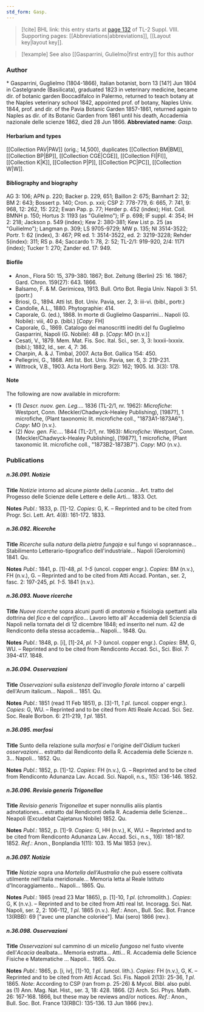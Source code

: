 ```yaml
---
std_form: Gasp.
---
```


> [!cite] BHL link: this entry starts at [page 132](https://www.biodiversitylibrary.org/page/33258610) of TL-2 Suppl. VIII.
> Supporting pages: [[Abbreviations|abbreviations]], [[Layout key|layout key]].

> [!example] See also [[Gasparrini, Gulielmo|first entry]] for this author

### Author

\* Gasparrini, Guglielmo (1804-1866), Italian botanist, born 13 \[14?\] Jun 1804 in Castelgrande (Basilicata), graduated 1823 in veterinary medicine, became dir. of botanic garden Boccadifalco in Palermo, returned to teach botany at the Naples veterinary school 1842, appointed prof. of botany, Naples Univ. 1844, prof. and dir. of the Pavia Botanic Garden 1857-1861, returned again to Naples as dir. of its Botanic Garden from 1861 until his death, Accademia nazionale delle scienze 1862, died 28 Jun 1866. 
**Abbreviated name**: *Gasp.*

#### Herbarium and types

[[Collection PAV|PAV]] (orig.; 14,500), duplicates [[Collection BM|BM]], [[Collection BP|BP]], [[Collection CGE|CGE]], [[Collection FI|FI]], [[Collection K|K]], [[Collection P|P]], [[Collection PC|PC]], [[Collection W|W]].

#### Bibliography and biography

AG 3: 106; APN p. 220; Backer p. 229, 651; Baillon 2: 675; Barnhart 2: 32; BM 2: 643; Bossert p. 140; Cron. p. xxii; CSP 2: 778-779, 6: 665, 7: 741, 9: 968, 12: 262, 15: 222; Ewan Pap. p. 77; Herder p. 452 (index); Hist. Coll. BMNH p. 150; Hortus 3: 1193 (as "Gulielmo"); IF p. 698; IF suppl. 4: 354; IH 2: 218; Jackson p. 549 (index); Kew 2: 380-381; Kew List p. 25 (as "Guilielmo"); Langman p. 309; LS 9705-9729; MW p. 135; NI 3514-3522; Portr. 1: 62 (index), 3: 467; PR ed. 1: 3514-3522, ed. 2: 3219-3228; Rehder 5(index): 311; RS p. 84; Saccardo 1: 78, 2: 52; TL-2/1: 919-920, 2/4: 1171 (index); Tucker 1: 270; Zander ed. 17: 949.

#### Biofile

- Anon., Flora 50: 15, 379-380. 1867; Bot. Zeitung (Berlin) 25: 16. 1867; Gard. Chron. 159(27): 643. 1866.
- Balsamo, F. & M. Gerimicea, 1913. Bull. Orto Bot. Regia Univ. Napoli 3: 51. (portr.)
- Briosi, G., 1894. Atti Ist. Bot. Univ. Pavia, ser. 2, 3: iii-vi. (bibl., portr.)
- Candolle, A.L., 1880. Phytographie: 414.
- Caporale, G. (ed.), 1868. In morte di Guglielmo Gasparrini... Napoli (G. Nobile): viii, 40 p. (bibl.) \[*Copy*: FH\]
- Caporale, G., 1869. Catalogo dei manoscritti inediti del fu Guglielmo Gasparrini, Napoli (G. Nobile): 48 p. \[*Copy*: MO (n.v.)\]
- Cesati, V., 1879. Mem. Mat. Fis. Soc. Ital. Sci., ser. 3, 3: lxxxii-lxxxix. (bibl.); 1882, Id., ser. 4, 7: 36.
- Charpin, A. & J. Timbal, 2007. Acta Bot. Gallica 154: 450.
- Pellegrini, G., 1868. Atti Ist. Bot. Univ. Pavia, ser. 6, 3: 219-231.
- Wittrock, V.B., 1903. Acta Horti Berg. 3(2): 162; 1905. Id. 3(3): 178.

#### Note

The following are now available in microform:
- (1) *Descr. nuov. gen. Leg.*... 1836 (TL-2/1, nr. 1962):
*Microfiche*: Westport, Conn. (Meckler/Chadwyck-Healey Publishing), \[1987?\], 1 microfiche, (Plant taxonomic lit. microfiche coll., "1873A1-1873A6"). *Copy*: MO (n.v.).
- (2) *Nov. gen. Fic.*... 1844 (TL-2/1, nr. 1963):
*Microfiche*: Westport, Conn. (Meckler/Chadwyck-Healey Publishing), \[1987?\], 1 microfiche, (Plant taxonomic lit. microfiche coll., "1873B2-1873B7"). *Copy*: MO (n.v.).

### Publications

##### n.36.091. Notizie

**Title**
*Notizie* intorno ad alcune *piante* della *Lucania*... Art. tratto del Progesso delle Scienze delle Lettere e delle Arti... 1833. Oct.

**Notes**
*Publ*.: 1833, p. \[1\]-12. *Copies*: G, K. – Reprinted and to be cited from Progr. Sci. Lett. Art. 4(8): 161-172. 1833.

##### n.36.092. Ricerche

**Title**
*Ricerche* sulla *natura* della *pietra fungaja* e sul fungo vi soprannasce... Stabilimento Letterario-tipografico dell'industriale... Napoli (Gerolomini) 1841. Qu.

**Notes**
*Publ*.: 1841, p. \[1\]-48, *pl. 1-5* (uncol. copper engr.). *Copies*: BM (n.v.), FH (n.v.), G. – Reprinted and to be cited from Atti Accad. Pontan., ser. 2, fasc. 2: 197-245, *pl. 1-5.* 1841 (n.v.).

##### n.36.093. Nuove ricerche

**Title**
*Nuove ricerche* sopra alcuni punti di *anatomia* e fisiologia spettanti alla dottrina del *fico* e del *caprifico*... Lavoro letto all' Accademia dell Scienzia di Napoli nella tornata del di 12 dicembre 1848; ed inserito nel num. 42 de Rendiconto della stessa accademia... Napoli... 1848. Qu.

**Notes**
*Publ*.: 1848, p. \[i\], \[1\]-24, *pl. 1-3* (uncol. copper engr.). *Copies*: BM, G, WU. – Reprinted and to be cited from Rendiconto Accad. Sci., Sci. Biol. 7: 394-417. 1848.

##### n.36.094. Osservazioni

**Title**
*Osservazioni* sulla *esistenza* dell'*invoglio fiorale* intorno a' carpelli dell'Arum italicum... Napoli... 1851. Qu.

**Notes**
*Publ*.: 1851 (read 11 Feb 1851), p. \[3\]-11, *1 pl*. (uncol. copper engr.). *Copies*: G, WU. – Reprinted and to be cited from Atti Reale Accad. Sci. Sez. Soc. Reale Borbon. 6: 211-219, *1 pl*. 1851.

##### n.36.095. morfosi

**Title**
Sunto della relazione sulla *morfosi* e l'origine dell'*Oidium* tuckeri *osservazioni*... estratto dal Rendiconto della R. Accademia delle Scienze n. 3... Napoli... 1852. Qu.

**Notes**
*Publ*.: 1852, p. \[1\]-12. *Copies*: FH (n.v.), G. – Reprinted and to be cited from Rendiconto Adunanza Lav. Accad. Sci. Napoli, n.s., 1(5): 136-146. 1852.

##### n.36.096. Revisio generis Trigonellae

**Title**
*Revisio generis Trigonellae* et super nonnullis aliis plantis adnotationes... estratto dal Rendiconti della R. Academia delle Scienze... Neapoli (Excudebat Cajetanus Nobile) 1852. Qu.

**Notes**
*Publ*.: 1852, p. \[1\]-9. *Copies*: G, HH (n.v.), K, WU. – Reprinted and to be cited from Rendiconto Adunanza Lav. Accad. Sci., n.s., 1(6): 181-187. 1852.
*Ref*.: Anon., Bonplandia 1(11): 103. 15 Mai 1853 (rev.).

##### n.36.097. Notizie

**Title**
*Notizie* sopra una *Mortella dell'Australia* che può essere coltivata utilmente nell'Italia meridionale... Memoria letta al Reale Istituto d'Incoraggiamento... Napoli... 1865. Qu.

**Notes**
*Publ*.: 1865 (read 23 Mar 1865), p. \[1\]-10, *1 pl*. (chromolith.). *Copies*: G, K (n.v.). – Reprinted and to be cited from Atti real Ist. Incoragg. Sci. Nat. Napoli, ser. 2, 2: 106-112, *1 pl*. 1865 (n.v.).
*Ref*.: Anon., Bull. Soc. Bot. France 13(RBB): 69 \["avec une planche coloriée"\]. Mai (sero) 1866 (rev.).

##### n.36.098. Osservazioni

**Title**
*Osservazioni* sul cammino di un *micelio fungoso* nel fusto vivente dell'*Acacia* dealbata... Memoria estratta... Atti... R. Accademia delle Science Fisiche e Matematiche ... Napoli... 1865. Qu.

**Notes**
*Publ*.: 1865, p. \[i, iv\], \[1\]-10, *1 pl*. (uncol. lith.). *Copies*: FH (n.v.), G, K. – Reprinted and to be cited from Atti Accad. Sci. Fis. Napoli 2(13): 25-36, *1 pl*. 1865.
*Note*: According to CSP (ran from p. 25-26) & Mycol. Bibl. also publ. as (1) Ann. Mag. Nat. Hist., ser. 3, 18: 428. 1866. (2) Arch. Sci. Phys. Math. 26: 167-168. 1866, but these may be reviews and/or notices.
*Ref*.: Anon., Bull. Soc. Bot. France 13(RBC): 135-136. 13 Jun 1866 (rev.).


